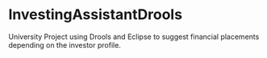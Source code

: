 # InvestingAssistantDrools
University Project using Drools and Eclipse to suggest financial placements depending on the investor profile.
